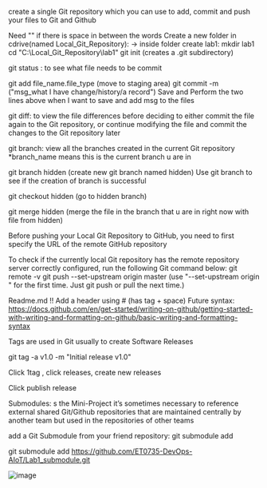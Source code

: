 
create a single Git repository which you can use to add, commit and push your files to Git and Github

Need "" if there is space in between the words
Create a new folder in cdrive(named Local_Git_Repository):
-> inside folder create lab1: mkdir lab1
cd "C:\Local_Git_Repository\lab1"
git init (creates a .git subdirectory)


git status : to see what file needs to be commit

git add file_name.file_type (move to staging area)
git commit -m ("msg_what I have change/history/a record")
Save and Perform the two lines above when I want to save and add msg to the files


git diff: to view the file differences before
deciding to either commit the file again to the Git repository, or continue modifying
the file and commit the changes to the Git repository later

git branch: view all the branches created in the current Git repository 
*branch_name means this is the current branch u are in 

git branch hidden (create new git branch named hidden)
Use git  branch to see if the creation of branch is successful

git checkout hidden (go to hidden branch)

git merge hidden (merge the file in the branch that u are in right now with file from hidden)


Before pushing your Local Git Repository to GitHub, you need to first specify the URL of the remote GitHub repository

To check if the currently local Git repository has the remote repository server correctly configured, run the following Git command below: git remote -v
git push --set-upstream origin master (use "--set-upstream origin " for the first time. Just git push or pull the next time.)

Readme.md !!
Add a header using # (has tag + space)
Future syntax: https://docs.github.com/en/get-started/writing-on-github/getting-started-with-writing-and-formatting-on-github/basic-writing-and-formatting-syntax



Tags are used in Git usually to create Software Releases

git tag -a v1.0 -m "Initial release v1.0"

Click 1tag , click releases, create new releases



Click publish release

Submodules:
s the Mini-Project it’s sometimes necessary to reference external shared Git/Github repositories that are maintained centrally by another team but used in the repositories of other teams


add a Git Submodule from your friend repository:
git submodule add 

git submodule add https://github.com/ET0735-DevOps-AIoT/Lab1_submodule.git

![image](https://github.com/user-attachments/assets/e98e4424-f895-4224-a046-9bfcba591530)

